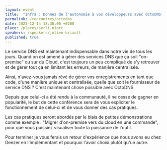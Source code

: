 ```yaml
---
layout: event
title:  "Infra : Donnez de l'autonomie à vos développeurs avec OctoDNS"
permalink: /rencontres/octodns
date: 2023-12-14 18:30:00 +0200
place: /places/serli-niort
speakers: /speakers/julien-briault
published: true
---
```


Le service DNS est maintenant indispensable dans notre vie de tous les jours. Quand on est amené à gérer des services DNS que ça soit "on-premise" ou sur du Cloud, c'est toujours un peu compliqué de s'y retrouver et de gérer tout ça en limitant les erreurs, de manière centralisée.

Ainsi, n'avez-vous jamais rêvé de gérer vos enregistrements en tant que code, d'une manière unique et centralisée, quelle que soit le fournisseur de service DNS ? C'est maintenant chose possible avec OctoDNS.

Depuis que celui-ci a été rendu à la communauté, il ne cesse de gagner en popularité, le but de cette conférence sera de vous expliciter le fonctionnement de celui-ci et de vous donner des cas pratiques.

Les cas pratiques seront abordés par le biais de petites démonstrations comme exemple : "Migrer d'on-premise vers du cloud en une commande", pour que vous puissiez visualiser toute la puissance de l'outil.

Pour terminer je vous ferais un retour d'expérience que nous avons eu chez Deezer en l'implémentant et pourquoi l'avoir choisi plutôt qu'un autre.
